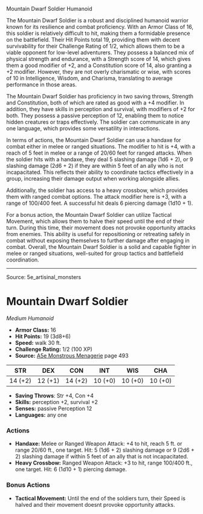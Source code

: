 <MonsterName/>Mountain Dwarf Soldier</MonsterName>
<CreatureType/>Humanoid</CreatureType>

<summary>The Mountain Dwarf Soldier is a robust and disciplined humanoid warrior known for its resilience and combat proficiency. With an Armor Class of 16, this soldier is relatively difficult to hit, making them a formidable presence on the battlefield. Their Hit Points total 19, providing them with decent survivability for their Challenge Rating of 1/2, which allows them to be a viable opponent for low-level adventurers. They possess a balanced mix of physical strength and endurance, with a Strength score of 14, which gives them a good modifier of +2, and a Constitution score of 14, also granting a +2 modifier. However, they are not overly charismatic or wise, with scores of 10 in Intelligence, Wisdom, and Charisma, translating to average performance in those areas. </summary>

<detail>

The Mountain Dwarf Soldier has proficiency in two saving throws, Strength and Constitution, both of which are rated as good with a +4 modifier. In addition, they have skills in perception and survival, with modifiers of +2 for both. They possess a passive perception of 12, enabling them to notice hidden creatures or traps effectively. The soldier can communicate in any one language, which provides some versatility in interactions.

In terms of actions, the Mountain Dwarf Soldier can use a handaxe for combat either in melee or ranged situations. The modifier to hit is +4, with a reach of 5 feet in melee or a range of 20/60 feet for ranged attacks. When the soldier hits with a handaxe, they deal 5 slashing damage (1d6 + 2), or 9 slashing damage (2d6 + 2) if they are within 5 feet of an ally who is not incapacitated. This reflects their ability to coordinate tactics effectively in a group, increasing their damage output when working alongside allies.

Additionally, the soldier has access to a heavy crossbow, which provides them with ranged combat options. The attack modifier here is +3, with a range of 100/400 feet. A successful hit deals 6 piercing damage (1d10 + 1). 

For a bonus action, the Mountain Dwarf Soldier can utilize Tactical Movement, which allows them to halve their speed until the end of their turn. During this time, their movement does not provoke opportunity attacks from enemies. This ability is useful for repositioning or retreating safely in combat without exposing themselves to further damage after engaging in combat. Overall, the Mountain Dwarf Soldier is a solid and capable fighter in melee or ranged situations, well-suited for group tactics and battlefield coordination.</detail>



---

Source: 5e_artisinal_monsters

# Mountain Dwarf Soldier

*Medium* *Humanoid*

- **Armor Class:** 16
- **Hit Points:** 19 (3d8+6)
- **Speed:** walk 30 ft.
- **Challenge Rating:** 1/2 (100 XP)
- **Source:** [A5e Monstrous Menagerie](https://enpublishingrpg.com/products/level-up-monstrous-menagerie-a5e) page 493

| STR | DEX | CON | INT | WIS | CHA |
| --- | --- | --- | --- | --- | --- |
| 14 (+2) | 12 (+1) | 14 (+2) | 10 (+0) | 10 (+0) | 10 (+0) |

- **Saving Throws**: Str +4, Con +4
- **Skills:** perception +2, survival +2
- **Senses:** passive Perception 12
- **Languages:** any one

### Actions

- **Handaxe:** Melee or Ranged Weapon Attack: +4 to hit, reach 5 ft. or range 20/60 ft., one target. Hit: 5 (1d6 + 2) slashing damage  or 9 (2d6 + 2) slashing damage if within 5 feet of an ally that is not incapacitated.
- **Heavy Crossbow:** Ranged Weapon Attack: +3 to hit, range 100/400 ft., one target. Hit: 6 (1d10 + 1) piercing damage.

### Bonus Actions

- **Tactical Movement:** Until the end of the soldiers turn, their Speed is halved and their movement doesnt provoke opportunity attacks.




